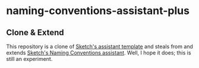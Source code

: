 # naming-conventions-assistant-plus

## Clone & Extend

This repository is a clone of
[Sketch's assistant template](https://github.com/sketch-hq/sketch-assistant-template/) and steals
from and extends
[Sketch's Naming Conventions assistant](https://github.com/sketch-hq/sketch-assistants/tree/main/assistants/naming-conventions).
Well, I hope it does; this is still an experiment.
